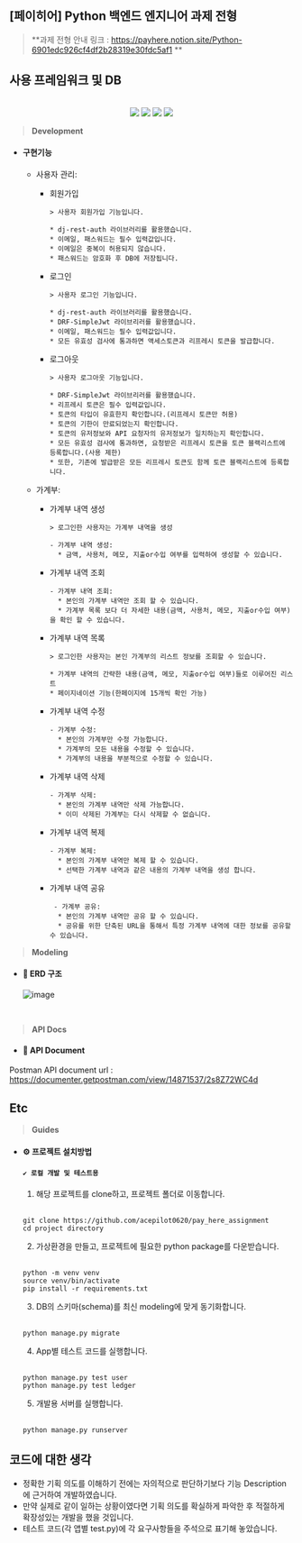  ## [페이히어] Python 백엔드 엔지니어 과제 전형

> **과제 전형 안내 링크 : https://payhere.notion.site/Python-6901edc926cf4df2b28319e30fdc5af1 **

## 사용 프레임워크 및 DB

<br>
<div align="center">
<img src="https://img.shields.io/badge/Python-blue?style=plastic&logo=Python&logoColor=white"/>
<img src="https://img.shields.io/badge/Django-092E20?style=plastic&logo=Django&logoColor=white"/>
<img src="https://img.shields.io/badge/Django Rest Framework-EE350F?style=plastic&logo=Django&logoColor=white"/>
<img src="https://img.shields.io/badge/MySQL-00979D?style=plastic&logo=MySQL&logoColor=white"/>
</div>

> **Development**
- #### 구현기능
  - 사용자 관리:
    - 회원가입
      ```
      > 사용자 회원가입 기능입니다.
      
      * dj-rest-auth 라이브러리를 활용했습니다.
      * 이메일, 패스워드는 필수 입력값입니다.
      * 이메일은 중복이 허용되지 않습니다.
      * 패스워드는 암호화 후 DB에 저장됩니다.
      ```
    - 로그인
      ```
      > 사용자 로그인 기능입니다.
      
      * dj-rest-auth 라이브러리를 활용했습니다.
      * DRF-SimpleJwt 라이브리러를 활용했습니다.
      * 이메일, 패스워드는 필수 입력값입니다.
      * 모든 유효성 검사에 통과하면 액세스토큰과 리프레시 토큰을 발급합니다.
      ```
    - 로그아웃
      ```
      > 사용자 로그아웃 기능입니다.
      
      * DRF-SimpleJwt 라이브리러를 활용했습니다.
      * 리프레시 토큰은 필수 입력값입니다.
      * 토큰의 타입이 유효한지 확인합니다.(리프레시 토큰만 허용)
      * 토큰의 기한이 만료되었는지 확인합니다.
      * 토큰의 유저정보와 API 요청자의 유저정보가 일치하는지 확인합니다.
      * 모든 유효성 검사에 통과하면, 요청받은 리프레시 토큰을 토큰 블랙리스트에 등록합니다.(사용 제한)
      * 또한, 기존에 발급받은 모든 리프레시 토큰도 함께 토큰 블랙리스트에 등록합니다.
      ```
  - 가계부:

    - 가계부 내역 생성
      ```
      > 로그인한 사용자는 가계부 내역을 생성
      
      - 가계부 내역 생성:
        * 금액, 사용처, 메모, 지출or수입 여부를 입력하여 생성할 수 있습니다.
      ```
    - 가계부 내역 조회
      ```
      - 가계부 내역 조회:
        * 본인의 가계부 내역만 조회 할 수 있습니다.
        * 가계부 목록 보다 더 자세한 내용(금액, 사용처, 메모, 지출or수입 여부)을 확인 할 수 있습니다.
      ```
    - 가계부 내역 목록
      ```
      > 로그인한 사용자는 본인 가계부의 리스트 정보를 조회할 수 있습니다.
      
      * 가계부 내역의 간략한 내용(금액, 메모, 지출or수입 여부)들로 이루어진 리스트
      * 페이지네이션 기능(한페이지에 15개씩 확인 가능)
      ```
    - 가계부 내역 수정
      ```
      - 가계부 수정:
        * 본인의 가계부만 수정 가능합니다.
        * 가계부의 모든 내용을 수정할 수 있습니다.
        * 가계부의 내용을 부분적으로 수정할 수 있습니다.
      ```
    - 가계부 내역 삭제
      ```
      - 가계부 삭제:
        * 본인의 가계부 내역만 삭제 가능합니다.
        * 이미 삭제된 가계부는 다시 삭제할 수 없습니다.
      ```
    - 가계부 내역 복제
      ```
      - 가계부 복제:
        * 본인의 가계부 내역만 복제 할 수 있습니다.
        * 선택한 가계부 내역과 같은 내용의 가계부 내역을 생성 합니다.
      ```
    - 가계부 내역 공유
      ```
       - 가계부 공유:
        * 본인의 가계부 내역만 공유 할 수 있습니다.
        * 공유를 위한 단축된 URL을 통해서 특정 가계부 내역에 대한 정보를 공유할 수 있습니다.
      ```
 
> **Modeling**
- #### 🚀 ERD 구조
  ![image](https://user-images.githubusercontent.com/49195475/210644127-7455c7bd-ae05-4e2a-a67f-911c80f65950.png)

<br> 

> **API Docs**
- #### 🌈 API Document

Postman API document url : https://documenter.getpostman.com/view/14871537/2s8Z72WC4d
  

## Etc

> **Guides**
- #### ⚙️ 프로젝트 설치방법
  #### ```✔️ 로컬 개발 및 테스트용```
  
  1. 해당 프로젝트를 clone하고, 프로젝트 폴더로 이동합니다.
  <br>
  
  ```
  git clone https://github.com/acepilot0620/pay_here_assignment
  cd project directory
  ```
  
  2. 가상환경을 만들고, 프로젝트에 필요한 python package를 다운받습니다.
  <br>
  
  ```
  python -m venv venv
  source venv/bin/activate
  pip install -r requirements.txt
  ```
  
  3. DB의 스키마(schema)를 최신 modeling에 맞게 동기화합니다.
  <br>
  
  ```
  python manage.py migrate
  ```
  
  4. App별 테스트 코드를 실행합니다.
  <br>
  
  ```
  python manage.py test user
  python manage.py test ledger
  ```
  
  5. 개발용 서버를 실행합니다.
  <br>
  
  ```
  python manage.py runserver
  ```

## 코드에 대한 생각

  * 정확한 기획 의도를 이해하기 전에는 자의적으로 판단하기보다 기능 Description에 근거하여 개발하였습니다.
  * 만약 실제로 같이 일하는 상황이였다면 기획 의도를 확실하게 파악한 후 적절하게 확장성있는 개발을 했을 것입니다.
  * 테스트 코드(각 앱별 test.py)에 각 요구사항들을 주석으로 표기해 놓았습니다.

 

